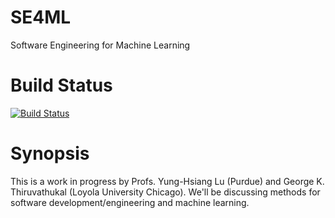 # SE4ML
Software Engineering for Machine Learning


# Build Status

[![Build Status](https://travis-ci.com/PurdueCAM2Project/SE4ML.svg?branch=master)](https://travis-ci.com/PurdueCAM2Project/SE4ML)

# Synopsis

This is a work in progress by Profs. Yung-Hsiang Lu (Purdue) and George K. Thiruvathukal (Loyola University Chicago).
We'll be discussing methods for software development/engineering and machine learning.



